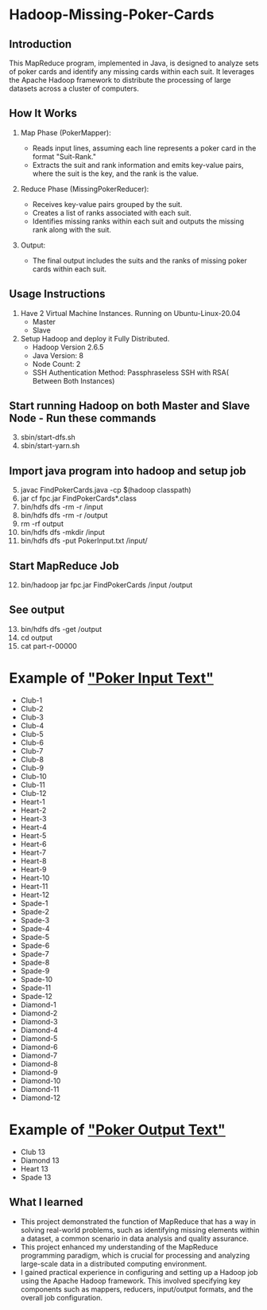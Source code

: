 # Hadoop-Missing-Poker-Cards

## Introduction 
This MapReduce program, implemented in Java, is designed to analyze sets of poker cards and identify any missing cards within each suit. It leverages the Apache Hadoop framework to distribute the processing of large datasets across a cluster of computers.

## How It Works
1. Map Phase (PokerMapper):

      * Reads input lines, assuming each line represents a poker card in the format "Suit-Rank."
      * Extracts the suit and rank information and emits key-value pairs, where the suit is the key, and the rank is the value.

2. Reduce Phase (MissingPokerReducer):
   
      * Receives key-value pairs grouped by the suit.
      * Creates a list of ranks associated with each suit.
      * Identifies missing ranks within each suit and outputs the missing rank along with the suit.
  
3. Output:

      * The final output includes the suits and the ranks of missing poker cards within each suit.

## Usage Instructions
1. Have 2 Virtual Machine Instances. Running on Ubuntu-Linux-20.04
    * Master
    * Slave
2. Setup Hadoop and deploy it Fully Distributed.
    * Hadoop Version 2.6.5
    * Java Version: 8
    * Node Count: 2
    * SSH Authentication Method: Passphraseless SSH with RSA( Between Both Instances)
## Start running Hadoop on both Master and Slave Node - Run these commands
3. sbin/start-dfs.sh
4. sbin/start-yarn.sh
## Import java program into hadoop and setup job
5. javac FindPokerCards.java -cp $(hadoop classpath)
6. jar cf fpc.jar FindPokerCards*.class
7. bin/hdfs dfs -rm -r /input
8. bin/hdfs dfs -rm -r /output
9. rm -rf output
10. bin/hdfs dfs -mkdir /input
11. bin/hdfs dfs -put PokerInput.txt /input/
## Start MapReduce Job
12. bin/hadoop jar fpc.jar FindPokerCards /input /output
## See output
13.  bin/hdfs dfs -get /output
14.  cd output
15.  cat part-r-00000

# Example of ["Poker Input Text"](PokerInput.txt)

- Club-1  
- Club-2  
- Club-3  
- Club-4  
- Club-5  
- Club-6  
- Club-7  
- Club-8  
- Club-9  
- Club-10  
- Club-11  
- Club-12  
- Heart-1  
- Heart-2  
- Heart-3  
- Heart-4  
- Heart-5  
- Heart-6  
- Heart-7  
- Heart-8  
- Heart-9  
- Heart-10  
- Heart-11  
- Heart-12  
- Spade-1  
- Spade-2  
- Spade-3  
- Spade-4  
- Spade-5  
- Spade-6  
- Spade-7  
- Spade-8  
- Spade-9  
- Spade-10  
- Spade-11  
- Spade-12  
- Diamond-1  
- Diamond-2  
- Diamond-3  
- Diamond-4  
- Diamond-5  
- Diamond-6  
- Diamond-7  
- Diamond-8  
- Diamond-9  
- Diamond-10  
- Diamond-11  
- Diamond-12  

# Example of ["Poker Output Text"](PokerOutput.txt)

- Club    13
- Diamond 13
- Heart   13
- Spade   13
  
## What I learned
- This project demonstrated the function of MapReduce that has a way in solving real-world problems, such as identifying missing elements within a dataset, a common scenario in data analysis and quality assurance.
- This project enhanced my understanding of the MapReduce programming paradigm, which is crucial for processing and analyzing large-scale data in a distributed computing environment.
- I gained practical experience in configuring and setting up a Hadoop job using the Apache Hadoop framework. This involved specifying key components such as mappers, reducers, input/output formats, and the overall job configuration.
